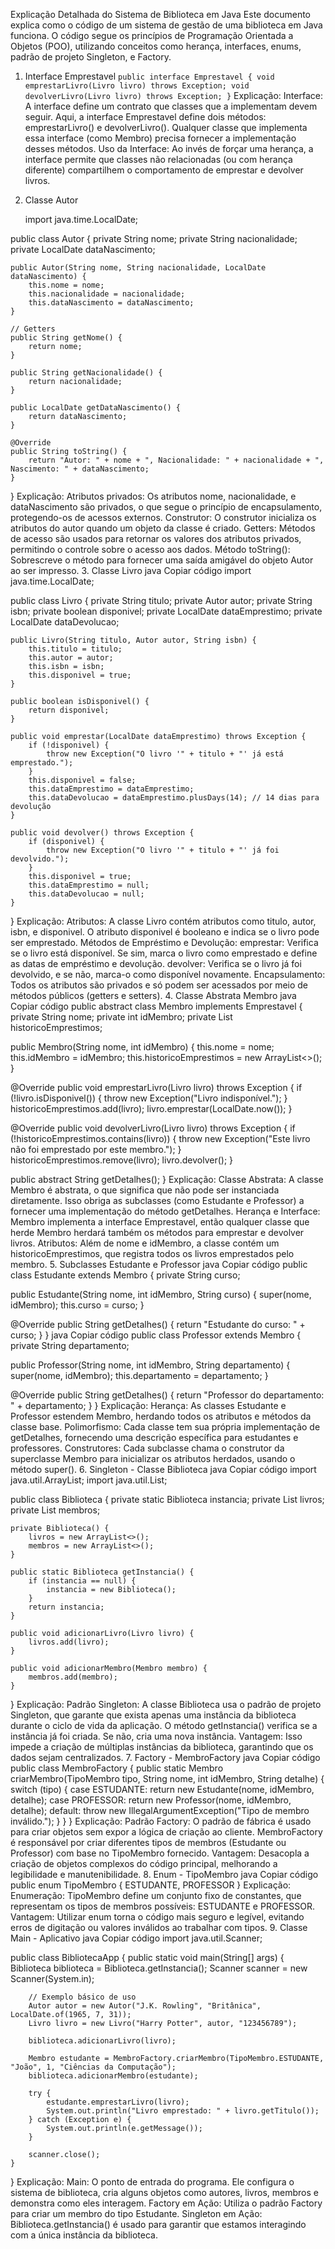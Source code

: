
Explicação Detalhada do Sistema de Biblioteca em Java
Este documento explica como o código de um sistema de gestão de uma biblioteca em Java funciona. O código segue os princípios de Programação Orientada a Objetos (POO), utilizando conceitos como herança, interfaces, enums, padrão de projeto Singleton, e Factory.

1. Interface Emprestavel
   `public interface Emprestavel {
   void emprestarLivro(Livro livro) throws Exception;
   void devolverLivro(Livro livro) throws Exception;
   }`
   Explicação:
   Interface: A interface define um contrato que classes que a implementam devem seguir.
   Aqui, a interface Emprestavel define dois métodos: emprestarLivro() e devolverLivro().
   Qualquer classe que implementa essa interface (como Membro) precisa fornecer a implementação desses métodos.
   Uso da Interface: Ao invés de forçar uma herança, a interface permite que classes não relacionadas (ou com herança diferente) compartilhem o comportamento de emprestar e devolver livros.
2. Classe Autor

   import java.time.LocalDate;

public class Autor {
private String nome;
private String nacionalidade;
private LocalDate dataNascimento;

    public Autor(String nome, String nacionalidade, LocalDate dataNascimento) {
        this.nome = nome;
        this.nacionalidade = nacionalidade;
        this.dataNascimento = dataNascimento;
    }

    // Getters
    public String getNome() {
        return nome;
    }

    public String getNacionalidade() {
        return nacionalidade;
    }

    public LocalDate getDataNascimento() {
        return dataNascimento;
    }

    @Override
    public String toString() {
        return "Autor: " + nome + ", Nacionalidade: " + nacionalidade + ", Nascimento: " + dataNascimento;
    }
}
Explicação:
Atributos privados: Os atributos nome, nacionalidade, e dataNascimento são privados, o que segue o princípio de encapsulamento, protegendo-os de acessos externos.
Construtor: O construtor inicializa os atributos do autor quando um objeto da classe é criado.
Getters: Métodos de acesso são usados para retornar os valores dos atributos privados, permitindo o controle sobre o acesso aos dados.
Método toString(): Sobrescreve o método para fornecer uma saída amigável do objeto Autor ao ser impresso.
3. Classe Livro
   java
   Copiar código
   import java.time.LocalDate;

public class Livro {
private String titulo;
private Autor autor;
private String isbn;
private boolean disponivel;
private LocalDate dataEmprestimo;
private LocalDate dataDevolucao;

    public Livro(String titulo, Autor autor, String isbn) {
        this.titulo = titulo;
        this.autor = autor;
        this.isbn = isbn;
        this.disponivel = true;
    }

    public boolean isDisponivel() {
        return disponivel;
    }

    public void emprestar(LocalDate dataEmprestimo) throws Exception {
        if (!disponivel) {
            throw new Exception("O livro '" + titulo + "' já está emprestado.");
        }
        this.disponivel = false;
        this.dataEmprestimo = dataEmprestimo;
        this.dataDevolucao = dataEmprestimo.plusDays(14); // 14 dias para devolução
    }

    public void devolver() throws Exception {
        if (disponivel) {
            throw new Exception("O livro '" + titulo + "' já foi devolvido.");
        }
        this.disponivel = true;
        this.dataEmprestimo = null;
        this.dataDevolucao = null;
    }
}
Explicação:
Atributos: A classe Livro contém atributos como titulo, autor, isbn, e disponivel. O atributo disponivel é booleano e indica se o livro pode ser emprestado.
Métodos de Empréstimo e Devolução:
emprestar: Verifica se o livro está disponível. Se sim, marca o livro como emprestado e define as datas de empréstimo e devolução.
devolver: Verifica se o livro já foi devolvido, e se não, marca-o como disponível novamente.
Encapsulamento: Todos os atributos são privados e só podem ser acessados por meio de métodos públicos (getters e setters).
4. Classe Abstrata Membro
   java
   Copiar código
   public abstract class Membro implements Emprestavel {
   private String nome;
   private int idMembro;
   private List<Livro> historicoEmprestimos;

   public Membro(String nome, int idMembro) {
   this.nome = nome;
   this.idMembro = idMembro;
   this.historicoEmprestimos = new ArrayList<>();
   }

   @Override
   public void emprestarLivro(Livro livro) throws Exception {
   if (!livro.isDisponivel()) {
   throw new Exception("Livro indisponível.");
   }
   historicoEmprestimos.add(livro);
   livro.emprestar(LocalDate.now());
   }

   @Override
   public void devolverLivro(Livro livro) throws Exception {
   if (!historicoEmprestimos.contains(livro)) {
   throw new Exception("Este livro não foi emprestado por este membro.");
   }
   historicoEmprestimos.remove(livro);
   livro.devolver();
   }

   public abstract String getDetalhes();
   }
   Explicação:
   Classe Abstrata: A classe Membro é abstrata, o que significa que não pode ser instanciada diretamente. Isso obriga as subclasses (como Estudante e Professor) a fornecer uma implementação do método getDetalhes.
   Herança e Interface: Membro implementa a interface Emprestavel, então qualquer classe que herde Membro herdará também os métodos para emprestar e devolver livros.
   Atributos: Além de nome e idMembro, a classe contém um historicoEmprestimos, que registra todos os livros emprestados pelo membro.
5. Subclasses Estudante e Professor
   java
   Copiar código
   public class Estudante extends Membro {
   private String curso;

   public Estudante(String nome, int idMembro, String curso) {
   super(nome, idMembro);
   this.curso = curso;
   }

   @Override
   public String getDetalhes() {
   return "Estudante do curso: " + curso;
   }
   }
   java
   Copiar código
   public class Professor extends Membro {
   private String departamento;

   public Professor(String nome, int idMembro, String departamento) {
   super(nome, idMembro);
   this.departamento = departamento;
   }

   @Override
   public String getDetalhes() {
   return "Professor do departamento: " + departamento;
   }
   }
   Explicação:
   Herança: As classes Estudante e Professor estendem Membro, herdando todos os atributos e métodos da classe base.
   Polimorfismo: Cada classe tem sua própria implementação de getDetalhes, fornecendo uma descrição específica para estudantes e professores.
   Construtores: Cada subclasse chama o construtor da superclasse Membro para inicializar os atributos herdados, usando o método super().
6. Singleton - Classe Biblioteca
   java
   Copiar código
   import java.util.ArrayList;
   import java.util.List;

public class Biblioteca {
private static Biblioteca instancia;
private List<Livro> livros;
private List<Membro> membros;

    private Biblioteca() {
        livros = new ArrayList<>();
        membros = new ArrayList<>();
    }

    public static Biblioteca getInstancia() {
        if (instancia == null) {
            instancia = new Biblioteca();
        }
        return instancia;
    }

    public void adicionarLivro(Livro livro) {
        livros.add(livro);
    }

    public void adicionarMembro(Membro membro) {
        membros.add(membro);
    }
}
Explicação:
Padrão Singleton: A classe Biblioteca usa o padrão de projeto Singleton, que garante que exista apenas uma instância da biblioteca durante o ciclo de vida da aplicação.
O método getInstancia() verifica se a instância já foi criada. Se não, cria uma nova instância.
Vantagem: Isso impede a criação de múltiplas instâncias da biblioteca, garantindo que os dados sejam centralizados.
7. Factory - MembroFactory
   java
   Copiar código
   public class MembroFactory {
   public static Membro criarMembro(TipoMembro tipo, String nome, int idMembro, String detalhe) {
   switch (tipo) {
   case ESTUDANTE:
   return new Estudante(nome, idMembro, detalhe);
   case PROFESSOR:
   return new Professor(nome, idMembro, detalhe);
   default:
   throw new IllegalArgumentException("Tipo de membro inválido.");
   }
   }
   }
   Explicação:
   Padrão Factory: O padrão de fábrica é usado para criar objetos sem expor a lógica de criação ao cliente.
   MembroFactory é responsável por criar diferentes tipos de membros (Estudante ou Professor) com base no TipoMembro fornecido.
   Vantagem: Desacopla a criação de objetos complexos do código principal, melhorando a legibilidade e manutenibilidade.
8. Enum - TipoMembro
   java
   Copiar código
   public enum TipoMembro {
   ESTUDANTE,
   PROFESSOR
   }
   Explicação:
   Enumeração: TipoMembro define um conjunto fixo de constantes, que representam os tipos de membros possíveis: ESTUDANTE e PROFESSOR.
   Vantagem: Utilizar enum torna o código mais seguro e legível, evitando erros de digitação ou valores inválidos ao trabalhar com tipos.
9. Classe Main - Aplicativo
   java
   Copiar código
   import java.util.Scanner;

public class BibliotecaApp {
public static void main(String[] args) {
Biblioteca biblioteca = Biblioteca.getInstancia();
Scanner scanner = new Scanner(System.in);

        // Exemplo básico de uso
        Autor autor = new Autor("J.K. Rowling", "Britânica", LocalDate.of(1965, 7, 31));
        Livro livro = new Livro("Harry Potter", autor, "123456789");

        biblioteca.adicionarLivro(livro);

        Membro estudante = MembroFactory.criarMembro(TipoMembro.ESTUDANTE, "João", 1, "Ciências da Computação");
        biblioteca.adicionarMembro(estudante);

        try {
            estudante.emprestarLivro(livro);
            System.out.println("Livro emprestado: " + livro.getTitulo());
        } catch (Exception e) {
            System.out.println(e.getMessage());
        }

        scanner.close();
    }
}
Explicação:
Main: O ponto de entrada do programa. Ele configura o sistema de biblioteca, cria alguns objetos como autores, livros, membros e demonstra como eles interagem.
Factory em Ação: Utiliza o padrão Factory para criar um membro do tipo Estudante.
Singleton em Ação: Biblioteca.getInstancia() é usado para garantir que estamos interagindo com a única instância da biblioteca.